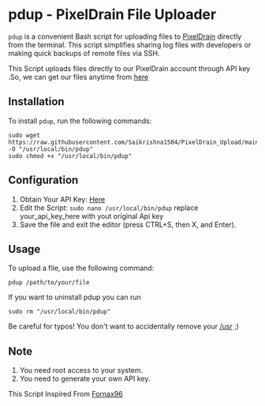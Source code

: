 # pdup - PixelDrain File Uploader

`pdup` is a convenient Bash script for uploading files to [PixelDrain](https://pixeldrain.com/) directly from the terminal. This script simplifies sharing log files with developers or making quick backups of remote files via SSH.

This Script uploads files directly to our PixelDrain account through API key .So, we can get our files anytime from [here](https://pixeldrain.com/user/filemanager#files)

## Installation

To install `pdup`, run the following commands:

```
sudo wget https://raw.githubusercontent.com/Saikrishna1504/PixelDrain_Upload/main/pdup -O "/usr/local/bin/pdup"
sudo chmod +x "/usr/local/bin/pdup"
```

## Configuration

1) Obtain Your API Key: [Here](https://pixeldrain.com/user/api_keys)
2) Edit the Script: ``` sudo nano /usr/local/bin/pdup ```
 replace your_api_key_here with yout original Api key
3) Save the file and exit the editor (press CTRL+S, then X, and Enter).

## Usage

To upload a file, use the following command:
```
pdup /path/to/your/file
```

If you want to uninstall pdup you can run

```
sudo rm "/usr/local/bin/pdup"
```

Be careful for typos! You don't want to accidentally remove your [/usr](https://github.com/MrMEEE/bumblebee-Old-and-abbandoned/issues/123) ;)

## Note
1) You need root access to your system.
2) You need to generate your own API key.

This Script Inspired From [Fornax96](https://github.com/Fornax96/pdup)
